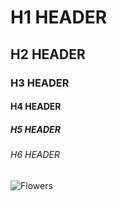 # H1 HEADER
## H2 HEADER
### H3 HEADER
#### H4 HEADER
##### H5 HEADER
###### H6 HEADER
![Flowers](https://img.freepik.com/vetores-gratis/cartao-floral_53876-91231.jpg?t=st=1740781438~exp=1740785038~hmac=b5ae78fc1f7f38ed24deed09a7218f07e4f9c1e86a4996d15505209dcde9e754&w=996)
